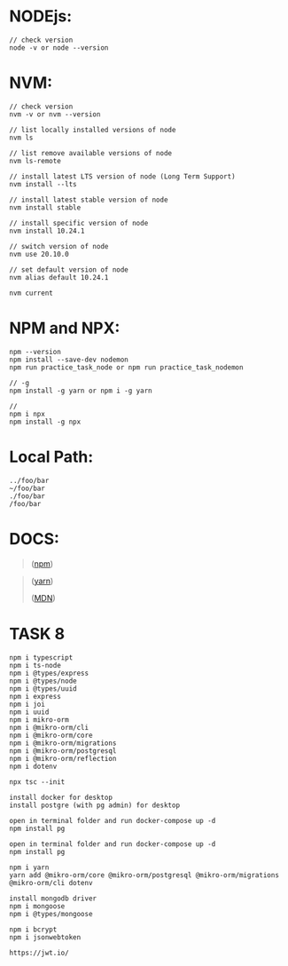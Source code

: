 # NODEjs:

```
// check version
node -v or node --version
```

# NVM:

```
// check version
nvm -v or nvm --version

// list locally installed versions of node
nvm ls

// list remove available versions of node
nvm ls-remote

// install latest LTS version of node (Long Term Support)
nvm install --lts

// install latest stable version of node
nvm install stable

// install specific version of node
nvm install 10.24.1

// switch version of node
nvm use 20.10.0

// set default version of node
nvm alias default 10.24.1

nvm current
```

# NPM and NPX:

```
npm --version
npm install --save-dev nodemon
npm run practice_task_node or npm run practice_task_nodemon

// -g
npm install -g yarn or npm i -g yarn

//
npm i npx 
npm install -g npx
```

# Local Path:

```
../foo/bar
~/foo/bar
./foo/bar
/foo/bar
```

# DOCS:

> ([npm](https://docs.npmjs.com/about-npm))

> ([yarn](https://yarnpkg.com))
>
> ([MDN](https://developer.mozilla.org/en-US/docs/Learn/JavaScript))

# TASK 8

```
npm i typescript
npm i ts-node
npm i @types/express
npm i @types/node
npm i @types/uuid
npm i express
npm i joi
npm i uuid
npm i mikro-orm
npm i @mikro-orm/cli
npm i @mikro-orm/core
npm i @mikro-orm/migrations
npm i @mikro-orm/postgresql
npm i @mikro-orm/reflection
npm i dotenv

npx tsc --init

install docker for desktop
install postgre (with pg admin) for desktop

open in terminal folder and run docker-compose up -d
npm install pg

open in terminal folder and run docker-compose up -d
npm install pg

npm i yarn
yarn add @mikro-orm/core @mikro-orm/postgresql @mikro-orm/migrations @mikro-orm/cli dotenv

install mongodb driver
npm i mongoose
npm i @types/mongoose

npm i bcrypt
npm i jsonwebtoken

https://jwt.io/
```